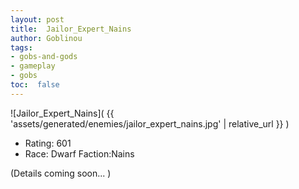 ```yaml
---
layout: post
title:  Jailor_Expert_Nains
author: Goblinou
tags:
- gobs-and-gods
- gameplay
- gobs
toc:  false
---
```


![Jailor_Expert_Nains]( {{ 'assets/generated/enemies/jailor_expert_nains.jpg' | relative_url }} )
- Rating: 601
- Race: Dwarf  Faction:Nains

(Details coming soon... )